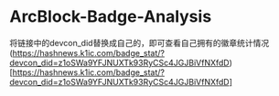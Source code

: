# ArcBlock-Badge-Analysis
将链接中的devcon_did替换成自己的，即可查看自己拥有的徽章统计情况 (https://hashnews.k1ic.com/badge_stat/?devcon_did=z1oSWa9YFJNUXTk93RyCSc4JGJBiVfNXfdD)[https://hashnews.k1ic.com/badge_stat/?devcon_did=z1oSWa9YFJNUXTk93RyCSc4JGJBiVfNXfdD]
